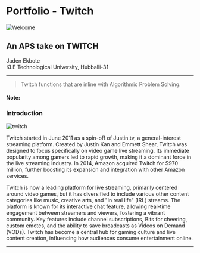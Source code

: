 # Portfolio - Twitch


![Welcome](https://github.com/JadenEkbote/portfolio.github.io/assets/97228905/ffc1938e-fbfb-482e-975b-2b5f57c2b495)


## An APS take on TWITCH


<dt>Jaden Ekbote</dt>
<dt>KLE Technological University, Hubballi-31</dt>



* * *
>
>
> Twitch functions that are inline with Algorithmic Problem Solving.

#### Note:

### Introduction

![twitch](https://github.com/JadenEkbote/portfolio.github.io/assets/97228905/94354bf2-b2da-4624-8dc2-0f853d1fc12d)

Twitch started in June 2011 as a spin-off of Justin.tv, a general-interest streaming platform. Created by Justin Kan and Emmett Shear, Twitch was designed to focus specifically on video game live streaming. Its immediate popularity among gamers led to rapid growth, making it a dominant force in the live streaming industry. In 2014, Amazon acquired Twitch for $970 million, further boosting its expansion and integration with other Amazon services.

Twitch is now a leading platform for live streaming, primarily centered around video games, but it has diversified to include various other content categories like music, creative arts, and "in real life" (IRL) streams. The platform is known for its interactive chat feature, allowing real-time engagement between streamers and viewers, fostering a vibrant community. Key features include channel subscriptions, Bits for cheering, custom emotes, and the ability to save broadcasts as Videos on Demand (VODs). Twitch has become a central hub for gaming culture and live content creation, influencing how audiences consume entertainment online.




* * *

